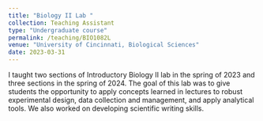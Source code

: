 ```yaml
---
title: "Biology II Lab "
collection: Teaching Assistant
type: "Undergraduate course"
permalink: /teaching/BIO1082L
venue: "University of Cincinnati, Biological Sciences"
date: 2023-03-31
---
```

I taught two sections of Introductory Biology II lab in the spring of 2023 and three sections in the spring of 2024. The goal of this lab was to give students the opportunity to apply concepts learned in lectures to robust experimental design, data collection and management, and apply analytical tools. We also worked on developing scientific writing skills.

